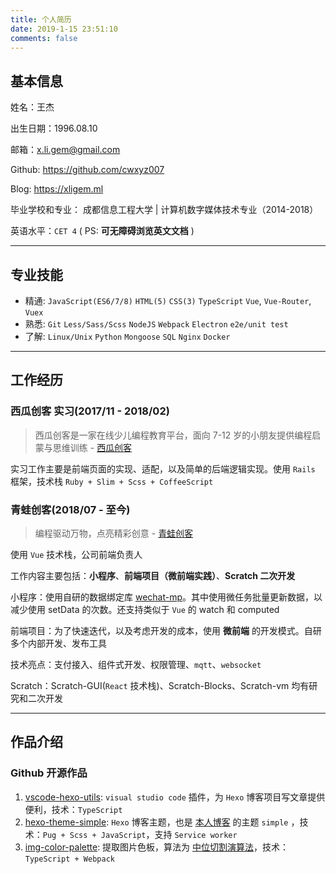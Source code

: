 ```yaml
---
title: 个人简历
date: 2019-1-15 23:51:10
comments: false
---
```


## 基本信息

姓名：王杰

出生日期：1996.08.10

邮箱：[x.li.gem@gmail.com](mailto:x.li.gem@gmail.com)

Github: https://github.com/cwxyz007

Blog: https://xligem.ml

毕业学校和专业： 成都信息工程大学 | 计算机数字媒体技术专业（2014-2018）

英语水平：`CET 4` ( PS: **可无障碍浏览英文文档** )

---

## 专业技能

- 精通: `JavaScript(ES6/7/8)` `HTML(5)` `CSS(3)` `TypeScript` `Vue`, `Vue-Router`, `Vuex`
- 熟悉: `Git` `Less/Sass/Scss` `NodeJS` `Webpack` `Electron` `e2e/unit test`
- 了解: `Linux/Unix` `Python` `Mongoose` `SQL` `Nginx` `Docker`

---

## 工作经历

### 西瓜创客 实习(2017/11 - 2018/02)

> 西瓜创客是一家在线少儿编程教育平台，面向 7-12 岁的小朋友提供编程启蒙与思维训练 - [西瓜创客](https://www.xiguacity.cn/)

实习工作主要是前端页面的实现、适配，以及简单的后端逻辑实现。使用 `Rails` 框架，技术栈 `Ruby + Slim + Scss + CoffeeScript`

### 青蛙创客(2018/07 - 至今)

> 编程驱动万物，点亮精彩创意 - [青蛙创客](http://www.frogmaker.cn/)

使用 `Vue` 技术栈，公司前端负责人

工作内容主要包括：**小程序**、**前端项目（微前端实践）**、**Scratch 二次开发**

小程序：使用自研的数据绑定库 [wechat-mp]。其中使用微任务批量更新数据，以减少使用 setData 的次数。还支持类似于 `Vue` 的 watch 和 computed

前端项目：为了快速迭代，以及考虑开发的成本，使用 **微前端** 的开发模式。自研多个内部开发、发布工具

技术亮点：支付接入、组件式开发、权限管理、`mqtt`、`websocket`

Scratch：Scratch-GUI(`React` 技术栈)、Scratch-Blocks、Scratch-vm 均有研究和二次开发

---

## 作品介绍

### Github 开源作品

1. [vscode-hexo-utils]: `visual studio code` 插件，为 `Hexo` 博客项目写文章提供便利，技术：`TypeScript`
2. [hexo-theme-simple]: `Hexo` 博客主题，也是 [本人博客] 的主题 `simple` ，技术：`Pug + Scss + JavaScript`，支持 `Service worker`
3. [img-color-palette]: 提取图片色板，算法为 [中位切割演算法]，技术：`TypeScript + Webpack`

[本人博客]: https://cwxyz007.github.io/
[hexo-theme-simple]: https://github.com/cwxyz007/hexo-theme-simple
[img-color-palette]: https://github.com/cwxyz007/img-color-palette
[vscode-hexo-utils]: https://github.com/cwxyz007/vscode-hexo-utils
[中位切割演算法]: https://www.wikiwand.com/zh-hans/%E4%B8%AD%E4%BD%8D%E5%88%87%E5%89%B2%E6%BC%94%E7%AE%97%E6%B3%95
[wechat-mp]: https://github.com/cwxyz007/wechat-mp

